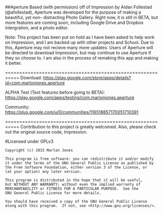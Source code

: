 ##Aperture
Based (with permission) off of Impression by Aidan Follestad (@afollestad), Aperture was developed for the purpose of making a beautiful, yet non-
distracting Photo Gallery. Right now, it is still in BETA, but more features are coming soon, including Google Drive and Dropbox
intergration, and a photo editor. 

Note: This project has been put on hold as I have been asked to help work on Impression, and I am backed up with other projects and School. Due to this, Aperture may not recieve many
more updates. Users of Aperture will be directed to download Impression, but may continue to use Aperture if they so choose to. 
I am also in the process of remaking this app and making it better. 

===========================================================
Download: https://play.google.com/store/apps/details?id=com.marlonjones.aperture

ALPHA Test (Test features before going to BETA): https://play.google.com/apps/testing/com.marlonjones.aperture

Community: https://plus.google.com/u/0/communities/116518857170051710391

===========================================================
Contribution to this project is greatly welcomed. Also, please check out the original source code, Impression.

#Licensed under GPLv3
```` 
Copyright (c) 2015 Marlon Jones

This program is free software: you can redistribute it and/or modify
it under the terms of the GNU General Public License as published by
the Free Software Foundation, either version 3 of the License, or
(at your option) any later version.

This program is distributed in the hope that it will be useful,
but WITHOUT ANY WARRANTY; without even the implied warranty of
MERCHANTABILITY or FITNESS FOR A PARTICULAR PURPOSE.  See the
GNU General Public License for more details.

You should have received a copy of the GNU General Public License
along with this program.  If not, see <http://www.gnu.org/licenses/>.
````
